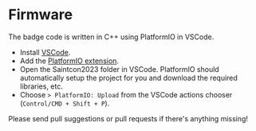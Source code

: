 # Firmware

The badge code is written in C++ using PlatformIO in VSCode.

- Install [VSCode](https://code.visualstudio.com/download).
- Add the [PlatformIO extension](https://marketplace.visualstudio.com/items?itemName=platformio.platformio-ide).
- Open the Saintcon2023 folder in VSCode. PlatformIO should automatically setup the project for you and download the required libraries, etc.
- Choose `> PlatformIO: Upload` from the VSCode actions chooser (`Control/CMD + Shift + P`).

Please send pull suggestions or pull requests if there's anything missing!
